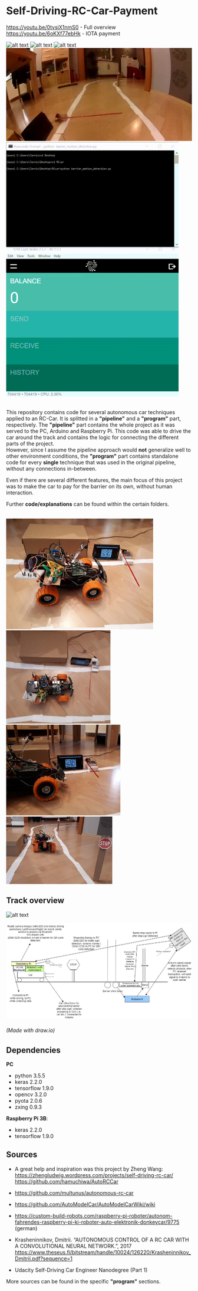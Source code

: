 # Self-Driving-RC-Car-Payment


[//]: # (Image References)
[image1]: ./project_images/overview.jpg
[image2]: ./project_images/overview_top.jpg
[image3]: ./project_images/overview_side.jpg
[image4]: ./project_images/overview_back.jpg
[image5]: ./project_images/project_structure_diagram.jpg

[gif1]: ./project_images/run_qr_2x.gif
[gif2]: ./project_images/whole_top_2x.gif
[gif3]: ./project_images/lane_traffic_sign.gif
[gif4]: ./project_images/barrier_moving_car.gif
[gif5]: ./project_images/payment.gif
[gif6]: ./project_images/track_overview_2x.gif


<https://youtu.be/0tvsjX1nmS0> - Full overview<br/>
<https://youtu.be/6oKXf77ebHk> - IOTA payment

![alt text][gif1] ![alt text][gif2]
![alt text][gif3]
![alt text][gif4]
![alt text][gif5]
<br/>
<br/>

This repository contains code for several autonomous car techniques applied to an RC-Car. It is splitted in a **"pipeline"** and a **"program"** part, respectively. The **"pipeline"** part contains the whole project as it was served to the PC, Arduino and Raspberry Pi. This code was able to drive the car around the track and contains the logic for connecting the different parts of the project. <br/>
However, since I assume the pipeline approach would **not** generalize well to other environment conditions, the **"program"** part contains standalone code for every **single** technique that was used in the original pipeline, without any connections in-between. 

Even if there are several different features, the main focus of this project was to make the car to pay for the barrier on its own, without human interaction. 

Further **code/explanations** can be found within the certain folders.
<br/>
<br/>

![alt text][image1] ![alt text][image2] ![alt text][image3]
![alt text][image4]


## Track overview <br/>
![alt text][gif6] 

![alt text][image5]
###### (Made with draw.io)


## Dependencies
**PC**
* python 3.5.5
* keras 2.2.0
* tensorflow 1.9.0
* opencv 3.2.0
* pyota 2.0.6
* zxing 0.9.3

**Raspberry Pi 3B**:
* keras 2.2.0
* tensorflow 1.9.0

## Sources
* A great help and inspiration was this project by Zheng Wang: <br/>
  <https://zhengludwig.wordpress.com/projects/self-driving-rc-car/> <br/>
  <https://github.com/hamuchiwa/AutoRCCar>

* <https://github.com/multunus/autonomous-rc-car>

* <https://github.com/AutoModelCar/AutoModelCarWiki/wiki>

* <https://custom-build-robots.com/raspberry-pi-roboter/autonom-fahrendes-raspberry-pi-ki-roboter-auto-elektronik-donkeycar/9775> (german)

* Krasheninnikov, Dmitrii. “AUTONOMOUS CONTROL OF A RC CAR WITH A CONVOLUTIONAL NEURAL NETWORK.”, 2017
<https://www.theseus.fi/bitstream/handle/10024/126220/Krasheninnikov_Dmitrii.pdf?sequence=1>
  
* Udacity Self-Driving Car Engineer Nanodegree (Part 1)

More sources can be found in the specific **"program"** sections.